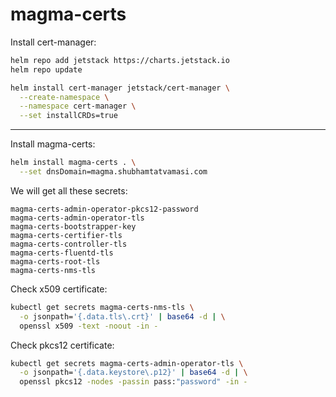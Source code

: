 # magma-certs

Install cert-manager:
```bash
helm repo add jetstack https://charts.jetstack.io
helm repo update

helm install cert-manager jetstack/cert-manager \
  --create-namespace \
  --namespace cert-manager \
  --set installCRDs=true
```
---

Install magma-certs:
```bash
helm install magma-certs . \
  --set dnsDomain=magma.shubhamtatvamasi.com
```

We will get all these secrets:
```
magma-certs-admin-operator-pkcs12-password
magma-certs-admin-operator-tls
magma-certs-bootstrapper-key
magma-certs-certifier-tls
magma-certs-controller-tls
magma-certs-fluentd-tls
magma-certs-root-tls
magma-certs-nms-tls
```

Check x509 certificate:
```bash
kubectl get secrets magma-certs-nms-tls \
  -o jsonpath='{.data.tls\.crt}' | base64 -d | \
  openssl x509 -text -noout -in -
```

Check pkcs12 certificate:
```bash
kubectl get secrets magma-certs-admin-operator-tls \
  -o jsonpath='{.data.keystore\.p12}' | base64 -d | \
  openssl pkcs12 -nodes -passin pass:"password" -in -
```
